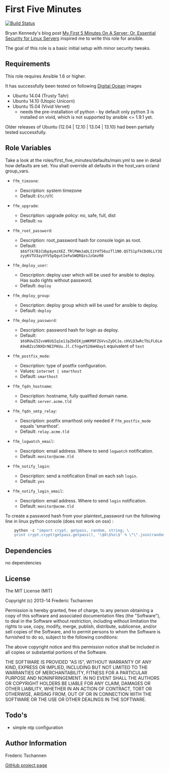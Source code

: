 First Five Minutes
========

[![Build Status](https://travis-ci.org/fretscha-ansible/ansible-role-first-five-minutes.svg?branch=master)](https://travis-ci.org/fretscha-ansible/ansible-role-first-five-minutes)

Bryan Kennedy's blog post [My First 5 Minutes On A Server; Or, Essential Security for Linux Servers][1] inspired me to write this role for ansible.

The goal of this role is a basic initial setup with minor security tweaks.

Requirements
------------

This role requires Ansible 1.6 or higher.

It has successfully been tested on following [Digital Ocean][2] images
* Ubuntu 14.04 (Trusty Tahr)
* Ubuntu 14.10 (Utopic Unicorn)
* Ubuntu 15.04 (Vivid Vervet)
  - needs the pre-installation of python -  by default only python 3 is installed on vivid, which is not supported by ansible <= 1.9.1 yet.

Older releases of Ubuntu (12.04 | 12.10 | 13.04 | 13.10) had been partially tested successfully.

Role Variables
--------------

Take a look at the roles/first_five_minutes/defaults/main.yml to see in detail how defaults are set.
You shall override all defaults in the host_vars or/and group_vars.

* `ffm_timzone`:
  - Description: system timezone
  - Default: `Etc/UTC`

* `ffm_upgrade`:
  - Description: upgrade policy: no, safe, full, dist
  - Default: `no`

* `ffm_root_password`:
  - Description: root_password hash for console login as root.
  - Default: `$6$flk7B1CUbp$ymzXEZ.TRlPWmJaDLI1Y4T56uzTl1N0.QSTS1pfkCDd6LLY3QzyyKVTU3ayVYV5pQgutIeFwSWQRQzsJzGmzR0`

* `ffm_deploy_user`:
  - Description: deploy user which will be used for ansible to deploy. Has sudo rights without password.
  - Default: `deploy`

* `ffm_deploy_group`:
  - Description: deploy group which will be used for ansible to deploy.
  - Default: `deploy`

* `ffm_deploy_password`:
  - Description: password hash for login as deploy.
  - Default: `$6$RUwI5ZvxW8U$Iq1e1JpZbOIKjpWKM9FZGVvsZyDCJa.cHVLD3wRcTbLFL6LmA9oBZzz5NXDrNEIPKUu.Jl.CfngwY528mHOay1` equivalent of `test`

* `ffm_postfix_mode`:
  - Description: type of postfix configuration.
  - Values: `internet | smarthost`
  - Default: `smarthost`

* `ffm_fqdn_hostname`:
  - Description: hostname, fully qualified domain name.
  - Default: `server.acme.tld`

* `ffm_fqdn_smtp_relay`:
  - Description: postfix smarthost only needed if `ffm_postfix_mode` equals 'smarthost'.
  - Default: `relay.acme.tld`

* `ffm_logwatch_email`:
  - Description: email address. Where to send `logwatch` notification.
  - Default: `monitor@acme.tld`

* `ffm_notify_login`:
  - Description: send a notification Email on each ssh `login`.
  - Default: `yes`

* `ffm_notify_login_email`:
  - Description: email address. Where to send `login` notification.
  - Default: `monitor@acme.tld`

To create a password hash from your plaintext_password run the following line in linux python console (does not work on osx) :
```python
    python -c "import crypt, getpass, random, string; \
    print crypt.crypt(getpass.getpass(), '\$6\$%s\$' % \"\".join(random.sample(string.letters+string.digits, 8)))"
```

Dependencies
------------

no dependencies

License
-------
The MIT License (MIT)

Copyright (c) 2013-14 Frederic Tschannen

Permission is hereby granted, free of charge, to any person obtaining a copy of
this software and associated documentation files (the "Software"), to deal in
the Software without restriction, including without limitation the rights to
use, copy, modify, merge, publish, distribute, sublicense, and/or sell copies of
the Software, and to permit persons to whom the Software is furnished to do so,
subject to the following conditions:

The above copyright notice and this permission notice shall be included in all
copies or substantial portions of the Software.

THE SOFTWARE IS PROVIDED "AS IS", WITHOUT WARRANTY OF ANY KIND, EXPRESS OR
IMPLIED, INCLUDING BUT NOT LIMITED TO THE WARRANTIES OF MERCHANTABILITY, FITNESS
FOR A PARTICULAR PURPOSE AND NONINFRINGEMENT. IN NO EVENT SHALL THE AUTHORS OR
COPYRIGHT HOLDERS BE LIABLE FOR ANY CLAIM, DAMAGES OR OTHER LIABILITY, WHETHER
IN AN ACTION OF CONTRACT, TORT OR OTHERWISE, ARISING FROM, OUT OF OR IN
CONNECTION WITH THE SOFTWARE OR THE USE OR OTHER DEALINGS IN THE SOFTWARE.

Todo's
-----
 * simple ntp configuration


Author Information
------------------

Frederic Tschannen

[GitHub project page](https://github.com/fretscha-ansible/ansible-role-first-five-minutes)


  [1]: http://plusbryan.com/my-first-5-minutes-on-a-server-or-essential-security-for-linux-servers
  [2]: https://www.digitalocean.com/
